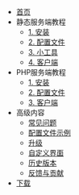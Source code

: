 - [首页](/)
- 静态服务端教程
  - [1. 安装](静态服务端安装.md)
  - [2. 配置文件](服务端配置文件.md)
  - [3. 小工具](小工具使用教程.md)
  - [4. 客户端](客户端安装教程.md)
- PHP服务端教程
  - [1. 安装](PHP服务端安装.md)
  - [2. 配置文件](服务端配置文件.md)
  - [3. 客户端](客户端安装教程.md)
- 高级内容
  - [常见问题](FAQ.md)
  - [配置文件示例](服务端配置文件示例.md)
  - [升级](从旧版本升级.md)
  - [自定义界面](自定义界面教程.md)
  - [历史版本](历史版本文档.md)
  - [反馈与贡献](问题反馈和参与贡献.md)
- [下载](下载地址.md ':target=_blank')


